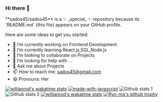 ### Hi there 👋
<p>
**sados45/sados45** is a ✨ _special_ ✨ repository because its `README.md` (this file) appears on your GitHub profile.

Here are some ideas to get you started:

- 🔭 I’m currently working on Frontend Development
- 🌱 I’m currently learning React.js,SQL,Node.js
- 👯 I’m looking to collaborate on Projects
- 🤔 I’m looking for help with ...
- 💬 Ask me about Projects
- 📫 How to reach me: sados45@gmail.com
- 😄 Pronouns: Her


[![willianrod's wakatime stats](https://github-readme-stats.vercel.app/api/wakatime?username=sados45)](https://github.com/sados45/github-readme-stats)
[![made-with-javascript](https://img.shields.io/badge/Made%20with-JavaScript-1f425f.svg)](https://www.javascript.com)
![Github stats 1](https://github-readme-stats.vercel.app/api?username=sados45&show_icons=true&theme=gradient) 
![Github stats 2](https://github-readme-stats.vercel.app/api?username=sados45&show_icons=true&theme=radical)
[![willianrod's wakatime stats](https://github-readme-stats.vercel.app/api/wakatime?username=sados45)](https://github.com/sados45/github-readme-stats)
[![Ryo-ma's github trophy](https://github-profile-trophy.vercel.app/?username=sados45)](https://github.com/ryo-ma/github-profile-trophy)
</p>
